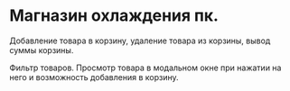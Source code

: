# Магназин охлаждения пк.

Добавление товара в корзину, удаление товара из корзины, вывод суммы корзины.

Фильтр товаров. Просмотр товара в модальном окне при нажатии на него и возможность добавления в корзину.


